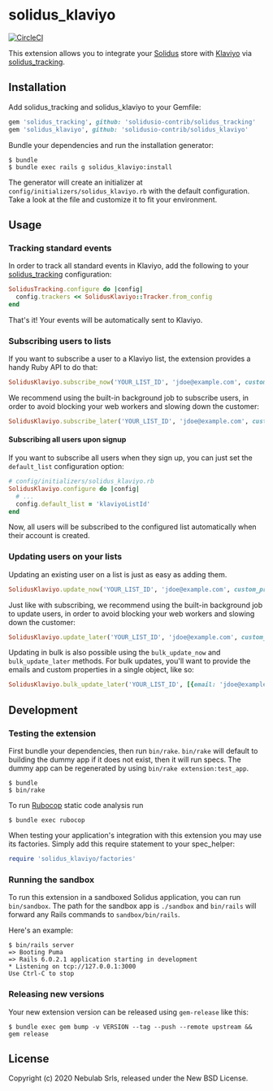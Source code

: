 # solidus_klaviyo

[![CircleCI](https://circleci.com/gh/solidusio-contrib/solidus_klaviyo.svg?style=svg)](https://circleci.com/gh/solidusio-contrib/solidus_klaviyo)

This extension allows you to integrate your [Solidus](https://solidus.io) store with
[Klaviyo](https://klaviyo.com) via [solidus_tracking](https://github.com/solidusio-contrib/solidus_tracking).

## Installation

Add solidus_tracking and solidus_klaviyo to your Gemfile:

```ruby
gem 'solidus_tracking', github: 'solidusio-contrib/solidus_tracking'
gem 'solidus_klaviyo', github: 'solidusio-contrib/solidus_klaviyo'
```

Bundle your dependencies and run the installation generator:

```console
$ bundle
$ bundle exec rails g solidus_klaviyo:install
```

The generator will create an initializer at `config/initializers/solidus_klaviyo.rb` with the
default configuration. Take a look at the file and customize it to fit your environment.


## Usage

### Tracking standard events

In order to track all standard events in Klaviyo, add the following to your
[solidus_tracking](https://github.com/solidusio-contrib/solidus_tracking) configuration:

```ruby
SolidusTracking.configure do |config|
  config.trackers << SolidusKlaviyo::Tracker.from_config
end
```

That's it! Your events will be automatically sent to Klaviyo.

### Subscribing users to lists

If you want to subscribe a user to a Klaviyo list, the extension provides a handy Ruby API to do
that:

```ruby
SolidusKlaviyo.subscribe_now('YOUR_LIST_ID', 'jdoe@example.com', custom_property: 'value') 
```

We recommend using the built-in background job to subscribe users, in order to avoid blocking your
web workers and slowing down the customer:

```ruby
SolidusKlaviyo.subscribe_later('YOUR_LIST_ID', 'jdoe@example.com', custom_property: 'value')
```

#### Subscribing all users upon signup

If you want to subscribe all users when they sign up, you can just set the `default_list`
configuration option:

```ruby
# config/initializers/solidus_klaviyo.rb
SolidusKlaviyo.configure do |config|
  # ...
  config.default_list = 'klaviyoListId'
end
``` 

Now, all users will be subscribed to the configured list automatically when their account is
created.

### Updating users on your lists

Updating an existing user on a list is just as easy as adding them.

```ruby
SolidusKlaviyo.update_now('YOUR_LIST_ID', 'jdoe@example.com', custom_property: 'value') 
```

Just like with subscribing, we recommend using the built-in background job to update users,
in order to avoid blocking your web workers and slowing down the customer:

```ruby
SolidusKlaviyo.update_later('YOUR_LIST_ID', 'jdoe@example.com', custom_property: 'value')
```

Updating in bulk is also possible using the `bulk_update_now` and `bulk_update_later` methods.
For bulk updates, you'll want to provide the emails and custom properties in a single object,
like so:

```ruby
SolidusKlaviyo.bulk_update_later('YOUR_LIST_ID', [{email: 'jdoe@example.com', custom_property: 'value'}])
```

## Development

### Testing the extension

First bundle your dependencies, then run `bin/rake`. `bin/rake` will default to building the dummy
app if it does not exist, then it will run specs. The dummy app can be regenerated by using
`bin/rake extension:test_app`.

```console
$ bundle
$ bin/rake
```

To run [Rubocop](https://github.com/bbatsov/rubocop) static code analysis run

```console
$ bundle exec rubocop
```

When testing your application's integration with this extension you may use its factories.
Simply add this require statement to your spec_helper:

```ruby
require 'solidus_klaviyo/factories'
```

### Running the sandbox

To run this extension in a sandboxed Solidus application, you can run `bin/sandbox`. The path for
the sandbox app is `./sandbox` and `bin/rails` will forward any Rails commands to
`sandbox/bin/rails`.

Here's an example:

```console
$ bin/rails server
=> Booting Puma
=> Rails 6.0.2.1 application starting in development
* Listening on tcp://127.0.0.1:3000
Use Ctrl-C to stop
```

### Releasing new versions

Your new extension version can be released using `gem-release` like this:

```console
$ bundle exec gem bump -v VERSION --tag --push --remote upstream && gem release
```

## License

Copyright (c) 2020 Nebulab Srls, released under the New BSD License.
